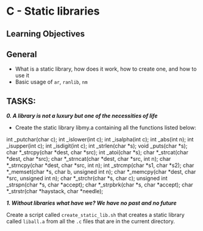 # C - Static libraries

## Learning Objectives

## General
- What is a static library, how does it work, how to create one, and how to use it
- Basic usage of `ar`, `ranlib`, `nm`

## TASKS:

***0. A library is not a luxury but one of the necessities of life***

- Create the static library libmy.a containing all the functions listed below:

int _putchar(char c);
int _islower(int c);
int _isalpha(int c);
int _abs(int n);
int _isupper(int c);
int _isdigit(int c);
int _strlen(char *s);
void _puts(char *s);
char *_strcpy(char *dest, char *src);
int _atoi(char *s);
char *_strcat(char *dest, char *src);
char *_strncat(char *dest, char *src, int n);
char *_strncpy(char *dest, char *src, int n);
int _strcmp(char *s1, char *s2);
char *_memset(char *s, char b, unsigned int n);
char *_memcpy(char *dest, char *src, unsigned int n);
char *_strchr(char *s, char c);
unsigned int _strspn(char *s, char *accept);
char *_strpbrk(char *s, char *accept);
char *_strstr(char *haystack, char *needle);

***1. Without libraries what have we? We have no past and no future***

Create a script called `create_static_lib.sh` that creates a static library called `liball.a` from all the `.c` files that are in the current directory.


